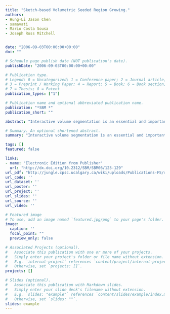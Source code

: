 ```yaml
---
title: "Sketch-based Volumetric Seeded Region Growing."
authors:
- Hung-Li Jason Chen
- samavati
- Mario Costa Sousa
- Joseph Ross Mitchell


date: "2006-09-03T00:00:00+00:00"
doi: ""

# Schedule page publish date (NOT publication's date).
publishDate: "2006-09-03T00:00:00+00:00"

# Publication type.
# Legend: 0 = Uncategorized; 1 = Conference paper; 2 = Journal article;
# 3 = Preprint / Working Paper; 4 = Report; 5 = Book; 6 = Book section;
# 7 = Thesis; 8 = Patent
publication_types: ["1"]

# Publication name and optional abbreviated publication name.
publication: "*SBM *"
publication_short: ""

abstract: "Interactive volume segmentation is an essential and important step in medical image processing. Conventional interactive methods typically demand significant amounts of time and do not lend to a natural interaction scheme with the 3D volume. In this paper we present a sketch-based interface for seeded region growing volume segmentation. In our approach, the user freely sketches regions of interest (ROI) directly over the 3D volume. Parts of the volume outside the ROIs are then automatically cut out in real-time. The user repeats this process as many times as necessary until he/she decides to specify the seed point 3D location directly at the ROI. To prevent unexpected segmentations, the region growing is restricted to the specified ROI. Our sketch-based system utilizes GPU programming to achieve real-time processing for both rendering and volumetric cutting independent from the size and shape of the sketched strokes."

# Summary. An optional shortened abstract.
summary: "Interactive volume segmentation is an essential and important step in medical image processing. Conventional interactive methods typically demand significant amounts of time and do not lend to a natural interaction scheme with the 3D volume. In this paper we present a sketch-based interface for seeded region growing volume segmentation. In our approach, the user freely sketches regions of interest (ROI) directly over the 3D volume. Parts of the volume outside the ROIs are then automatically cut ..."

tags: []
featured: false

links:
- name: "Electronic Edition from Publisher"
  url: "http://dx.doi.org/10.2312/SBM/SBM06/123-129"
url_pdf: "http://jungle.cpsc.ucalgary.ca/wiki/uploads/Publications-FS/region-growing-sbim2006-chen.pdf"
url_code: ''
url_dataset: ''
url_poster: ''
url_project: ''
url_slides: ''
url_source: ''
url_video: ''

# Featured image
# To use, add an image named `featured.jpg/png` to your page's folder. 
image:
  caption: ''
  focal_point: ""
  preview_only: false

# Associated Projects (optional).
#   Associate this publication with one or more of your projects.
#   Simply enter your project's folder or file name without extension.
#   E.g. `internal-project` references `content/project/internal-project/index.md`.
#   Otherwise, set `projects: []`.
projects: []

# Slides (optional).
#   Associate this publication with Markdown slides.
#   Simply enter your slide deck's filename without extension.
#   E.g. `slides: "example"` references `content/slides/example/index.md`.
#   Otherwise, set `slides: ""`.
slides: example
---
```

